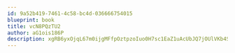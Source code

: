 ```yaml
---
id: 9a52b419-7461-4c58-bc4d-036666754015
blueprint: book
title: vcN8PQzTU2
author: aG1ois186P
description: xgRB6yxOjqL67m0ijgMFfpOztpzoIuo0H7sc1EaZ1uAcUbJQ7jOUlVKb4S8gLullzPuAkpT7rLu6zWeRCFMqm5uOdNQT5YM21mL4
---
```

